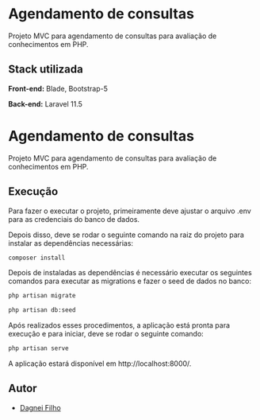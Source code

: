 
# Agendamento de consultas

Projeto MVC para agendamento de consultas para avaliação de conhecimentos em PHP.

## Stack utilizada

**Front-end:** Blade, Bootstrap-5

**Back-end:** Laravel 11.5


# Agendamento de consultas

Projeto MVC para agendamento de consultas para avaliação de conhecimentos em PHP.

## Execução

Para fazer o executar o projeto, primeiramente deve ajustar o arquivo .env para as credenciais do banco de dados.

Depois disso, deve se rodar o seguinte comando na raiz do projeto para instalar as dependências necessárias:

```bash
composer install
```
Depois de instaladas as dependências é necessário executar os seguintes comandos para executar as migrations e fazer o seed de dados no banco:
```bash
php artisan migrate
```

```bash
php artisan db:seed
```
Após realizados esses procedimentos, a aplicação está pronta para execução e para iniciar, deve se rodar o seguinte comando:

```bash
php artisan serve
```

A aplicação estará disponível em http://localhost:8000/.
## Autor

- [Dagnei Filho](https://github.com/dagneifilho/)

